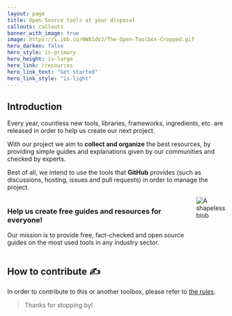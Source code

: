 ```yaml
---
layout: page
title: Open Source tools at your disposal
callouts: callouts
banner_with_image: true
image: https://i.ibb.co/NW81dVJ/The-Open-Toolbox-Cropped.gif
hero_darken: false
hero_style: is-primary
hero_height: is-large
hero_link: /resources
hero_link_text: "Get started"
hero_link_style: "is-light"
---
```


## Introduction
Every year, countless new tools, libraries, frameworks, ingredients, etc. are released in order to help us create our next project.

With our project we aim to **collect and organize** the best resources, by providing simple guides and explanations given by our communities and checked by experts.

Best of all, we intend to use the tools that **GitHub** provides (such as discussions, hosting, issues and pull requests) in order to manage the project.

<div class="hero is-small is-dark is-rounded mb-medium mt-large" style="background-image:url(https://i.ibb.co/Qpfh4B4/Sprinkle.png)">
	<div class="hero-body">
		<div class="columns is-vcentered">
			<div class="column is-two-thirds">
				<div class="p-small">
					<h3 class="title is-3 has-text-white">Help us create free guides and resources for everyone!</h3>
					<p class="has-text-white">Our mission is to provide free, fact-checked and open source guides on the most used tools in any industry sector.</p>
				</div>
			</div>
			<div class="column">
				<div class="is-flex is-justify-content-center is-hidden-touch mt-negative-large mb-negative-medium">
					<img style="max-width: 300px" src="https://gifimage.net/wp-content/uploads/2018/04/loading-animated-gif-transparent-background-4.gif" alt="A shapeless blob">
				</div>
			</div>
		</div>
	</div>
</div>

## How to contribute ✍

In order to contribute to this or another toolbox, please refer to [the rules]({{site.url}}/about/rules).

> Thanks for stopping by!
